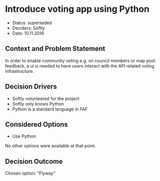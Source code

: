 # Introduce voting app using Python

* Status: superseded
* Deciders: Softly
* Date: 10.11.2016

## Context and Problem Statement

In order to enable community voting e.g. on council members or map pool feedback, a ui is needed to have users interact with the API related voting infrastructure.

## Decision Drivers <!-- optional -->

* Softly volunteered for the project
* Softly only knows Python
* Python is a standard language in FAF

## Considered Options

* Use Python

No other options were available at that point.

## Decision Outcome

Chosen option: "Flyway"
